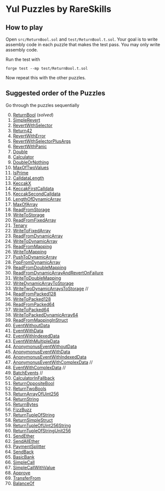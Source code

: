 # Yul Puzzles by RareSkills

## How to play
Open `src/ReturnBool.sol` and `test/ReturnBool.t.sol`. Your goal is to write assembly code in each puzzle that makes the test pass. You may only write assembly code.

Run the test with

```shell
forge test --mp test/ReturnBool.t.sol
```

Now repeat this with the other puzzles.


## Suggested order of the Puzzles
Go through the puzzles sequentially 


0.	[ReturnBool](https://github.com/RareSkills/yul-puzzles/blob/main/src/ReturnBool.sol) (_solved_)
1.	[SimpleRevert](https://github.com/RareSkills/yul-puzzles/blob/main/src/SimpleRevert.sol)
2.	[RevertWithSelector](https://github.com/RareSkills/yul-puzzles/blob/main/src/RevertWithSelector.sol)
3.	[Return42](https://github.com/RareSkills/yul-puzzles/blob/main/src/Return42.sol) 
4.	[RevertWithError](https://github.com/RareSkills/yul-puzzles/blob/main/src/RevertWithError.sol) 
5.	[RevertWithSelectorPlusArgs](https://github.com/RareSkills/yul-puzzles/blob/main/src/RevertWithSelectorPlusArgs.sol) 
6.	[RevertWithPanic](https://github.com/RareSkills/yul-puzzles/blob/main/src/RevertWithPanic.sol) 
7.	[Double](https://github.com/RareSkills/yul-puzzles/blob/main/src/Double.sol) 
8.	[Calculator](https://github.com/RareSkills/yul-puzzles/blob/main/src/Calculator.sol) 
9.	[DoubleOrNothing](https://github.com/RareSkills/yul-puzzles/blob/main/src/DoubleOrNothing.sol) 
10.	[MaxOfTwoValues](https://github.com/RareSkills/yul-puzzles/blob/main/src/MaxOfTwoValues.sol) 
11.	[IsPrime](https://github.com/RareSkills/yul-puzzles/blob/main/src/IsPrime.sol) 
12.	[CalldataLength](https://github.com/RareSkills/yul-puzzles/blob/main/src/CalldataLength.sol) 
13.	[KeccakX](https://github.com/RareSkills/yul-puzzles/blob/main/src/KeccakX.sol) 
14.	[KeccakFirstCalldata](https://github.com/RareSkills/yul-puzzles/blob/main/src/KeccakFirstCalldata.sol) 
15.	[KeccakSecondCalldata](https://github.com/RareSkills/yul-puzzles/blob/main/src/KeccakSecondCalldata.sol) 
16.	[LengthOfDynamicArray](https://github.com/RareSkills/yul-puzzles/blob/main/src/LengthOfDynamicArray.sol) 
17.	[MaxOfArray](https://github.com/RareSkills/yul-puzzles/blob/main/src/MaxOfArray.sol) 
18.	[ReadFromStorage](https://github.com/RareSkills/yul-puzzles/blob/main/src/ReadFromStorage.sol) 
19.	[WriteToStorage](https://github.com/RareSkills/yul-puzzles/blob/main/src/WriteToStorage.sol) 
20.	[ReadFromFixedArray](https://github.com/RareSkills/yul-puzzles/blob/main/src/ReadFromFixedArray.sol) 
21.	[Tenary](https://github.com/RareSkills/yul-puzzles/blob/main/src/Tenary.sol) 
22.	[WriteToFixedArray](https://github.com/RareSkills/yul-puzzles/blob/main/src/WriteToFixedArray.sol) 
23.	[ReadFromDynamicArray](https://github.com/RareSkills/yul-puzzles/blob/main/src/ReadFromDynamicArray.sol) 
24.	[WriteToDynamicArray](https://github.com/RareSkills/yul-puzzles/blob/main/src/WriteToDynamicArray.sol) 
25.	[ReadFromMapping](https://github.com/RareSkills/yul-puzzles/blob/main/src/ReadFromMapping.sol) 
26.	[WriteToMapping](https://github.com/RareSkills/yul-puzzles/blob/main/src/WriteToMapping.sol) 
27.	[PushToDynamicArray](https://github.com/RareSkills/yul-puzzles/blob/main/src/PushToDynamicArray.sol) 
28.	[PopFromDynamicArray](https://github.com/RareSkills/yul-puzzles/blob/main/src/PopFromDynamicArray.sol) 
29.	[ReadFromDoubleMapping](https://github.com/RareSkills/yul-puzzles/blob/main/src/ReadFromDoubleMapping.sol) 
30.	[ReadFromDynamicArrayAndRevertOnFailure](https://github.com/RareSkills/yul-puzzles/blob/main/src/ReadFromDynamicArrayAndRevertOnFailure.sol) 
31.	[WriteToDoubleMapping](https://github.com/RareSkills/yul-puzzles/blob/main/src/WriteToDoubleMapping.sol) 
32.	[WriteDynamicArrayToStorage](https://github.com/RareSkills/yul-puzzles/blob/main/src/WriteDynamicArrayToStorage.sol) 
33.	[WriteTwoDynamicArraysToStorage](https://github.com/RareSkills/yul-puzzles/blob/main/src/WriteTwoDynamicArraysToStorage.sol) //
34.	[ReadFromPacked128](https://github.com/RareSkills/yul-puzzles/blob/main/src/ReadFromPacked128.sol) 
35.	[WriteToPacked128](https://github.com/RareSkills/yul-puzzles/blob/main/src/WriteToPacked128.sol) 
36.	[ReadFromPacked64](https://github.com/RareSkills/yul-puzzles/blob/main/src/ReadFromPacked64.sol) 
37.	[WriteToPacked64](https://github.com/RareSkills/yul-puzzles/blob/main/src/WriteToPacked64.sol) 
38.	[WriteToPackedDynamicArray64](https://github.com/RareSkills/yul-puzzles/blob/main/src/WriteToPackedDynamicArray64.sol) 
39.	[ReadFromMappingInStruct](https://github.com/RareSkills/yul-puzzles/blob/main/src/ReadFromMappingInStruct.sol) 
40.	[EventWithoutData](https://github.com/RareSkills/yul-puzzles/blob/main/src/EventWithoutData.sol) 
41.	[EventWithData](https://github.com/RareSkills/yul-puzzles/blob/main/src/EventWithData.sol) 
42.	[EventWithIndexedData](https://github.com/RareSkills/yul-puzzles/blob/main/src/EventWithIndexedData.sol) 
43.	[EventWithMultipleData](https://github.com/RareSkills/yul-puzzles/blob/main/src/EventWithMultipleData.sol) 
44.	[AnonymonusEventWithoutData](https://github.com/RareSkills/yul-puzzles/blob/main/src/AnonymonusEventWithoutData.sol) 
45.	[AnonymonusEventWithData](https://github.com/RareSkills/yul-puzzles/blob/main/src/AnonymonusEventWithData.sol) 
46.	[AnonymonusEventWithIndexedData](https://github.com/RareSkills/yul-puzzles/blob/main/src/AnonymonusEventWithIndexedData.sol) 
47.	[AnonymonusEventWithComplexData](https://github.com/RareSkills/yul-puzzles/blob/main/src/AnonymonusEventWithComplexData.sol) //
48.	[EventWithComplexData](https://github.com/RareSkills/yul-puzzles/blob/main/src/EventWithComplexData.sol) //
49.	[BatchEvents](https://github.com/RareSkills/yul-puzzles/blob/main/src/BatchEvents.sol) //
50.	[CalculatorInFallback](https://github.com/RareSkills/yul-puzzles/blob/main/src/CalculatorInFallback.sol)
51. [ReturnOppositeBool](https://github.com/RareSkills/yul-puzzles/blob/main/src/ReturnOppositeBool.sol)
52. [ReturnTwoBools](https://github.com/RareSkills/yul-puzzles/blob/main/src/ReturnTwoBools.sol)
53. [ReturnArrayOfUint256](https://github.com/RareSkills/yul-puzzles/blob/main/src/ReturnArrayOfUint256.sol)
54. [ReturnString](https://github.com/RareSkills/yul-puzzles/blob/main/src/ReturnString.sol)
55. [ReturnBytes](https://github.com/RareSkills/yul-puzzles/blob/main/src/ReturnBytes.sol)
56. [FizzBuzz](https://github.com/RareSkills/yul-puzzles/blob/main/src/FizzBuzz.sol)
57. [ReturnTupleOfString](https://github.com/RareSkills/yul-puzzles/blob/main/src/ReturnTupleOfString.sol)
58. [ReturnSimpleStruct](https://github.com/RareSkills/yul-puzzles/blob/main/src/ReturnSimpleStruct.sol)
59. [ReturnTupleOfUint256String](https://github.com/RareSkills/yul-puzzles/blob/main/src/ReturnTupleOfUint256String.sol)
60. [ReturnTupleOfStringUnit256](https://github.com/RareSkills/yul-puzzles/blob/main/src/ReturnTupleOfStringUnit256.sol)
61. [SendEther](https://github.com/RareSkills/yul-puzzles/blob/main/src/SendEther.sol)
62. [SendAllEther](https://github.com/RareSkills/yul-puzzles/blob/main/src/SendAllEther.sol)
63. [PaymentSplitter](https://github.com/RareSkills/yul-puzzles/blob/main/src/PaymentSplitter.sol)
64. [SendBack](https://github.com/RareSkills/yul-puzzles/blob/main/src/SendBack.sol)
65. [BasicBank](https://github.com/RareSkills/yul-puzzles/blob/main/src/BasicBank.sol)
66. [SimpleCall](https://github.com/RareSkills/yul-puzzles/blob/main/src/SimpleCall.sol)
67. [SimpleCallWithValue](https://github.com/RareSkills/yul-puzzles/blob/main/src/SimpleCallWithValue.sol)
68. [Approve](https://github.com/RareSkills/yul-puzzles/blob/main/src/Approve.sol)
69. [TransferFrom](https://github.com/RareSkills/yul-puzzles/blob/main/src/TransferFrom.sol)
70. [BalanceOf](https://github.com/RareSkills/yul-puzzles/blob/main/src/BalanceOf.sol)